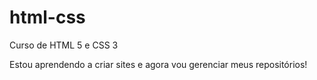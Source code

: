 # html-css
 Curso de HTML 5 e CSS 3

 Estou aprendendo a criar sites e agora vou gerenciar meus repositórios!
